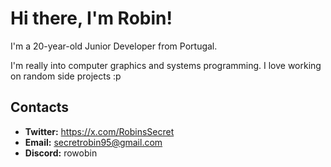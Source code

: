 # Hi there, I'm Robin!

I'm a 20-year-old Junior Developer from Portugal.

I'm really into computer graphics and systems programming. I love working on random side projects :p

## Contacts

*   **Twitter:** https://x.com/RobinsSecret
*   **Email:** secretrobin95@gmail.com
*   **Discord:** rowobin


